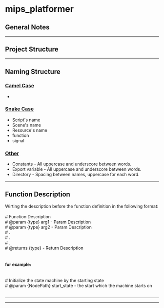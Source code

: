 # mips_platformer
 
General Notes
-------------
***

Project Structure
-----------------

***

Naming Structure
----------------

### <u>Camel Case</u>
* 


### <u>Snake Case</u>
* Script's name
* Scene's name
* Resource's name
* function
* signal


### <u>Other</u>
* Constants - All uppercase and underscore between words.
* Export variable - All uppercase and underscore between words.
* Directory - Spacing between names, uppercase for each word.

***

Function Description
--------------------
Wirting the description before the function definition in the following format:<br/>
<br/>
\# Function Description<br/>
\# @param {type} arg1 - Param Description<br/>
\# @param {type} arg2 - Param Description<br/>
\# .<br/>
\# .<br/>
\# .<br/>
\# @returns {type} - Return Description<br/>
<br/>

#### for example:
<br/>
# Initialize the state machine by the starting state<br/>
# @param {NodePath} start_state - the start which the machine starts on<br/>
<br/>

***

***